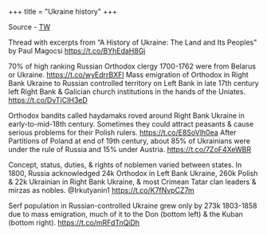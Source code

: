 +++
title = "Ukraine history"
+++

Source - [TW](https://www.tressel.xyz/threads/1485394436926308352)

Thread with excerpts from “A History of Ukraine: The Land and Its Peoples” by Paul Magocsi https://t.co/BYhEdaH8Gj 

70% of high ranking Russian Orthodox clergy 1700-1762 were from Belarus or Ukraine. https://t.co/wyEdrrBXFl Mass emigration of Orthodox in Right Bank Ukraine to Russian controlled territory on Left Bank in late 17th century left Right Bank & Galician church institutions in the hands of the Uniates. https://t.co/DvTjCIH3eD

Orthodox bandits called haydamaks roved around Right Bank Ukraine in early-to-mid-18th century. Sometimes they could attract peasants & cause serious problems for their Polish rulers. https://t.co/E8SoVlh0ea After Partitions of Poland at end of 19th century, about 85% of Ukrainians were under the rule of Russia and 15% under Austria. https://t.co/7ZoF4XeWBR

Concept, status, duties, & rights of noblemen varied between states. In 1800, Russia acknowledged 24k Orthodox in Left Bank Ukraine, 260k Polish & 22k Ukrainian in Right Bank Ukraine, & most Crimean Tatar clan leaders & mirzas as nobles. @Irkutyanin1 https://t.co/K7fNvpCZ7m

Serf population in Russian-controlled Ukraine grew only by 273k 1803-1858 due to mass emigration, much of it to the Don (bottom left) & the Kuban (bottom right). https://t.co/mRFdTnQiDh